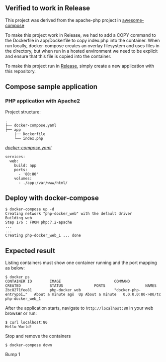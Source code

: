 ## Verified to work in Release
This project was derived from the apache-php project in [awesome-compose](https://github.com/docker/awesome-compose)

To make this project work in Release, we had to add a COPY command to the Dockerfile in app/Dockerfile to copy index.php into the container. When run locally, docker-compose creates an overlay filesystem and uses files in the directory, but when run in a hosted environment we need to be explicit and ensure that this file is copied into the container.

To make this project run in [Release](https://releaseapp.io), simply create a new application with this repository.


## Compose sample application
### PHP application with Apache2

Project structure:
```
.
├── docker-compose.yaml
├── app
    ├── Dockerfile
    └── index.php

```

[_docker-compose.yaml_](docker-compose.yaml)
```
services:
  web:
    build: app
    ports: 
      - '80:80'
    volumes:
      - ./app:/var/www/html/
```

## Deploy with docker-compose

```
$ docker-compose up -d
Creating network "php-docker_web" with the default driver
Building web
Step 1/6 : FROM php:7.2-apache
...
...
Creating php-docker_web_1 ... done

```

## Expected result

Listing containers must show one container running and the port mapping as below:
```
$ docker ps
CONTAINER ID        IMAGE                        COMMAND                  CREATED             STATUS              PORTS                  NAMES
2bc8271fee81        php-docker_web               "docker-php-entrypoi…"   About a minute ago  Up About a minute   0.0.0.0:80->80/tc    php-docker_web_1
```

After the application starts, navigate to `http://localhost:80` in your web browser or run:
```
$ curl localhost:80
Hello World!
```

Stop and remove the containers
```
$ docker-compose down
```

Bump 1
